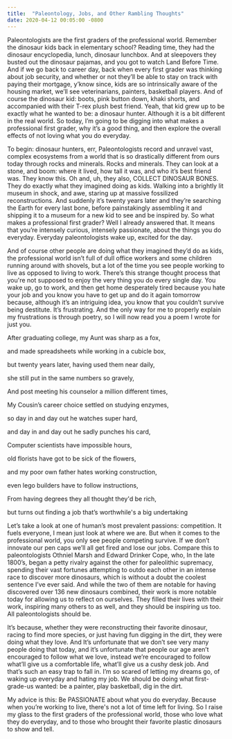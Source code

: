 ```yaml
---
title:  "Paleontology, Jobs, and Other Rambling Thoughts"
date: 2020-04-12 00:05:00 -0800
---
```


Paleontologists are the first graders of the professional world. Remember the dinosaur kids back in elementary school? Reading time, they had the dinosaur encyclopedia, lunch, dinosaur lunchbox. And at sleepovers they busted out the dinosaur pajamas, and you got to watch Land Before Time. And if we go back to career day, back when every first grader was thinking about job security, and whether or not they’ll be able to stay on track with paying their mortgage, y’know since, kids are so intrinsically aware of the housing market, we’ll see veterinarians, painters, basketball players. And of course the dinosaur kid: boots, pink button down, khaki shorts, and accompanied with their T-rex plush best friend. Yeah, that kid grew up to be exactly what he wanted to be: a dinosaur hunter. Although it is a bit different in the real world. So today, I’m going to be digging into what makes a professional first grader, why it’s a good thing, and then explore the overall effects of not loving what you do everyday.

To begin: dinosaur hunters, err, Paleontologists record and unravel vast, complex ecosystems from a world that is so drastically different from ours today through rocks and minerals. Rocks and minerals. They can look at a stone, and boom: where it lived, how tall it was, and who it’s best friend was. They know this. Oh and, uh, they also, COLLECT DINOSAUR BONES. They do exactly what they imagined doing as kids. Walking into a brightly lit museum in shock, and awe, staring up at massive fossilized reconstructions. And suddenly it’s twenty years later and they’re searching the Earth for every last bone, before painstakingly assembling it and shipping it to a museum for a new kid to see and be inspired by. So what makes a professional first grader? Well I already answered that. It means that you’re intensely curious, intensely passionate, about the things you do everyday. Everyday paleontologists wake up, excited for the day.

And of course other people are doing what they imagined they’d do as kids, the professional world isn’t full of dull office workers and some children running around with shovels, but a lot of the time you see people working to live as opposed to living to work. There’s this strange thought process that you're not supposed to enjoy the very thing you do every single day. You wake up, go to work, and then get home desperately tired because you hate your job and you know you have to get up and do it again tomorrow because, although it’s an intriguing idea, you know that you couldn’t survive being destitute. It’s frustrating. And the only way for me to properly explain my frustrations is through poetry, so I will now read you a poem I wrote for just you.

After graduating college, my Aunt was sharp as a fox,

and made  spreadsheets while working in a cubicle box,

but twenty years later, having used them near daily,

she still put in the same numbers so gravely,

And post meeting his counselor a million different times,

My Cousin’s career choice settled on studying enzymes,

so day in and  day out he watches super hard,

and day in and  day out he sadly punches his card,

Computer scientists have impossible hours,

old florists have got to be sick of the flowers,

and my poor own father hates working construction,

even lego builders have to follow instructions,

From having degrees they all thought they'd be rich,

but turns out finding a job that’s worthwhile's a big undertaking


Let’s take a look at one of human’s most prevalent passions: competition. It fuels everyone, I mean just look at where we are. But when it comes to the professional world, you only see people competing survive. If we don’t innovate our pen caps we’ll all get fired and lose our jobs. Compare this to paleontologists Othniel Marsh and Edward Drinker Cope, who, In the late 1800’s, began a petty rivalry against the other for paleolithic supremacy, spending their vast fortunes attempting to outdo each other in an intense race to discover more dinosaurs, which is without a doubt the coolest sentence I’ve ever said. And while the two of them are notable for having discovered over 136 new dinosaurs combined, their work is more notable today for allowing us to reflect on ourselves. They filled their lives with their work, inspiring many others to as well, and they should be inspiring us too. All paleontologists should be.

It’s because, whether they were reconstructing their favorite dinosaur, racing to find more species, or just having fun digging in the dirt, they were doing what they love. And It’s unfortunate that we don’t see very many people doing that today, and it’s unfortunate that people our age aren’t encouraged to follow what we love, instead we’re encouraged to follow what’ll give us a comfortable life, what’ll give us a cushy desk job. And that’s such an easy trap to fall in. I’m so scared of letting my dreams go, of waking up everyday and hating my job. We should be doing what first-grade-us wanted: be a painter, play basketball, dig in the dirt.

My advice is this: Be PASSIONATE about what you do everyday. Because when you’re working to live, there's not a lot of time left for living. So I raise my glass to the first graders of the professional world, those who love what they do everyday, and to those who brought their favorite plastic dinosaurs to show and tell.
